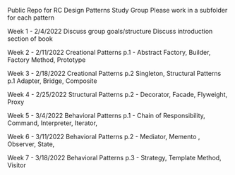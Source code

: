 Public Repo for RC Design Patterns Study Group
Please work in a subfolder for each pattern

Week 1 - 2/4/2022
Discuss group goals/structure
Discuss introduction section of book

Week 2 - 2/11/2022 Creational Patterns p.1 - Abstract Factory, Builder, Factory Method, Prototype 

Week 3 - 2/18/2022 Creational Patterns p.2 Singleton, 
Structural Patterns p.1
Adapter,
Bridge,
Composite

Week 4 - 2/25/2022
Structural Patterns p.2 -
Decorator,
Facade,
Flyweight,
Proxy

Week 5 - 3/4/2022
Behavioral Patterns p.1 - 
Chain of Responsibility,
Command,
Interpreter,
Iterator,

Week 6 - 3/11/2022
Behavioral Patterns p.2 - 
Mediator,
Memento ,
Observer,
State,

Week 7 - 3/18/2022
Behavioral Patterns p.3 - 
Strategy,
Template Method,
Visitor

